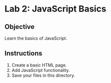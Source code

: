 # Lab 2: JavaScript Basics
## Objective
Learn the basics of JavaScript.

## Instructions
1. Create a basic HTML page.
2. Add JavaScript functionality.
3. Save your files in this directory.